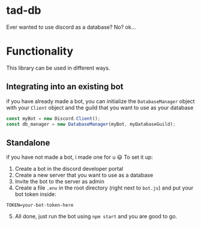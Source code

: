 # tad-db

Ever wanted to use discord as a database? No? ok...

# Functionality

This library can be used in different ways.

## Integrating into an existing bot

if you have already made a bot, you can initialize the `DatabaseManager` object with your `Client` object and the guild that you want to use as your database

```js
const myBot = new Discord.Client();
const db_manager = new DatabaseManager(myBot, myDatabaseGuild);
```

## Standalone

if you have not made a bot, i made one for u 😃
To set it up:

1. Create a bot in the discord developer portal
2. Create a new server that you want to use as a database
3. Invite the bot to the server as admin
4. Create a file `.env` in the root directory (right next to `bot.js`) and put your bot token inside:

```
TOKEN=your-bot-token-here
```

5. All done, just run the bot using `npm start` and you are good to go.
